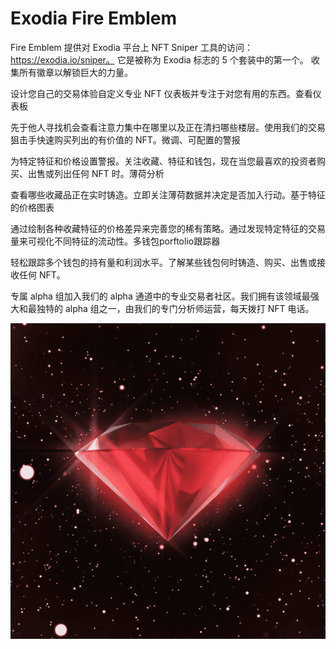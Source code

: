 # Exodia Fire Emblem

Fire Emblem 提供对 Exodia 平台上 NFT Sniper 工具的访问：https://exodia.io/sniper。 它是被称为 Exodia 标志的 5 个套装中的第一个。 收集所有徽章以解锁巨大的力量。

设计您自己的交易体验自定义专业 NFT 仪表板并专注于对您有用的东西。查看仪表板


先于他人寻找机会查看注意力集中在哪里以及正在清扫哪些楼层。使用我们的交易狙击手快速购买列出的有价值的 NFT。微调、可配置的警报

为特定特征和价格设置警报。关注收藏、特征和钱包，现在当您最喜欢的投资者购买、出售或列出任何 NFT 时。薄荷分析

查看哪些收藏品正在实时铸造。立即关注薄荷数据并决定是否加入行动。基于特征的价格图表

通过绘制各种收藏特征的价格差异来完善您的稀有策略。通过发现特定特征的交易量来可视化不同特征的流动性。多钱包porftolio跟踪器

轻松跟踪多个钱包的持有量和利润水平。了解某些钱包何时铸造、购买、出售或接收任何 NFT。


专属 alpha 组加入我们的 alpha 通道中的专业交易者社区。我们拥有该领域最强大和最独特的 alpha 组之一，由我们的专门分析师运营，每天拨打 NFT 电话。

![NFT](微信截图_20220903182105.png)


